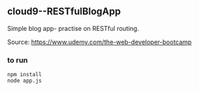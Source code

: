 ## cloud9--RESTfulBlogApp
Simple blog app- practise on RESTful routing.

Source: https://www.udemy.com/the-web-developer-bootcamp

### to run

```
npm install
node app.js
```
